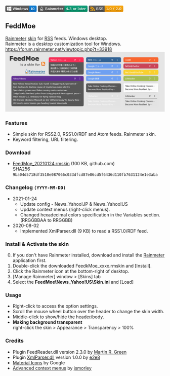 <!-- https://guides.github.com/features/mastering-markdown/ -->
![](https://raw.githubusercontent.com/nek7u/FeedMoe/master/m/Badge-Windows.png) [ ![](https://raw.githubusercontent.com/nek7u/FeedMoe/master/m/Badge-Rainmeter.png)](https://www.rainmeter.net/) ![](https://raw.githubusercontent.com/nek7u/FeedMoe/master/m/Badge-RSS.png)
<!--
![](https://raw.githubusercontent.com/nek7u/FeedMoe/master/m/badge-windows.svg) ![](https://raw.githubusercontent.com/nek7u/FeedMoe/master/m/badge-rainmeter.svg) ![](https://raw.githubusercontent.com/nek7u/FeedMoe/master/m/badge-rss.svg)
-->
<!--![](https://img.shields.io/github/v/release/nek7u/FeedMoe?style=flat&include_prereleases)  -->
<!-- ![](https://repository-images.githubusercontent.com/223094125/b5cc9980-be4f-11ea-9b89-9f58aa4e5eab) -->
## FeddMoe
[Rainmeter](http://www.rainmeter.net/) [skin](https://docs.rainmeter.net/manual/getting-started/#WhatIsASkin) for [RSS](https://en.wikipedia.org/wiki/RSS) feeds. Windows desktop.  
Rainmeter is a desktop customization tool for Windows.  
https://forum.rainmeter.net/viewtopic.php?t=33918
![](https://raw.githubusercontent.com/nek7u/FeedMoe/master/m/1280x480_FeedMoe_preview.png)  
### Features
- Simple skin for RSS2.0, RSS1.0/RDF and Atom feeds. Rainmeter skin.
- Keyword filtering, URL filtering.
### Download
- [FeedMoe_20210124.rmskin](https://github.com/nek7u/FeedMoe/releases/download/2021-01-24/FeedMoe_20210124.rmskin) (100 KB, github.com)  
SHA256 `9ba04d5718df3510e087066c033dfcd87e86cd5f6436d110fb7631124e1e3aba`
### Changelog `(YYYY-MM-DD)`
* 2021-01-24
  * Update config - News_Yahoo!JP & News_Yahoo!US
  * Update context menus (right-click menus).
  * Changed hexadecimal colors specification in the Variables section. (RRGGBBAA to RRGGBB)
* 2020-08-02
  + Implemented XmlParser.dll (9 KB) to read a RSS1.0/RDF feed.
### Install & Activate the skin
0. If you don't have Rainmeter installed, download and install the [Rainmeter](http://www.rainmeter.net/) application first.
1. Double-click the downloaded FeedkMoe_xxxx.rmskin and [Install].
2. Click the Rainmeter icon at the bottom-right of desktop.
3. [Manage Rainmeter] window > [Skins] tab
4. Select the **FeedMoe\News_Yahoo!US\Skin.ini** and [Load]
### Usage
- Right-click to access the option settings.
- Scroll the mouse wheel button over the header to change the skin width.
- Middle-click to show/hide the header/body.
- **Making background transparent**  
  right-click the skin > Appearance > Transparency > 100%
### Credits
- Plugin FeedReader.dll version 2.3.0 by [Martin R. Green](https://www.deviantart.com/limeycanuck)
- Plugin [XmlParser.dll](https://github.com/e2e8/rainmeter-xmlparser) version 1.0.0 by [e2e8](https://github.com/e2e8)
- [Material Icons](https://material.io/resources/icons/) by Google
- [Advanced context menus](https://forum.rainmeter.net/viewtopic.php?t=20050) by [jsmorley](https://github.com/jsmorley)
